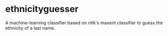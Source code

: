 ethnicityguesser
================

A machine-learning classifier based on nltk's maxent classifier to guess the ethnicity of a last name.